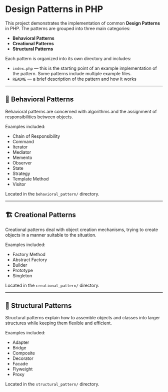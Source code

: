 # Design Patterns in PHP

This project demonstrates the implementation of common **Design Patterns** in PHP. The patterns are grouped into three main categories:

- **Behavioral Patterns**
- **Creational Patterns**
- **Structural Patterns**

Each pattern is organized into its own directory and includes:

- `index.php` — this is the starting point of an example implementation of the pattern. Some patterns include multiple example files.
- `README` — a brief description of the pattern and how it works

---

## 🧠 Behavioral Patterns

Behavioral patterns are concerned with algorithms and the assignment of responsibilities between objects.

Examples included:
- Chain of Responsibility
- Command
- Iterator
- Mediator
- Memento
- Observer
- State
- Strategy
- Template Method
- Visitor

Located in the `behavioral_pattern/` directory.

---

## 🏗️ Creational Patterns

Creational patterns deal with object creation mechanisms, trying to create objects in a manner suitable to the situation.

Examples included:
- Factory Method
- Abstract Factory
- Builder
- Prototype
- Singleton

Located in the `creational_pattern/` directory.

---

## 🧱 Structural Patterns

Structural patterns explain how to assemble objects and classes into larger structures while keeping them flexible and efficient.

Examples included:
- Adapter
- Bridge
- Composite
- Decorator
- Facade
- Flyweight
- Proxy

Located in the `structural_pattern/` directory.
